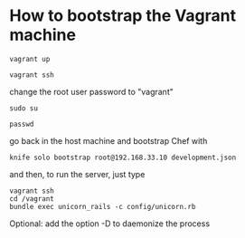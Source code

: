 # How to bootstrap the Vagrant machine

```
vagrant up

vagrant ssh
```

change the root user password to "vagrant"

```
sudo su

passwd
```

go back in the host machine and bootstrap Chef with

```
knife solo bootstrap root@192.168.33.10 development.json
```

and then, to run the server, just type

```
vagrant ssh
cd /vagrant
bundle exec unicorn_rails -c config/unicorn.rb
```

Optional: add the option -D to daemonize the process
